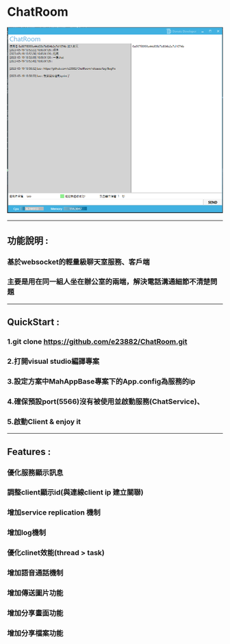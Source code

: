 # ChatRoom
![image](https://github.com/e23882/ChatRoom/blob/master/demo.PNG)

---
## 功能說明 : 
### 基於websocket的輕量級聊天室服務、客戶端
### 主要是用在同一組人坐在辦公室的兩端，解決電話溝通細節不清楚問題

---
## QuickStart : 
### 1.git clone https://github.com/e23882/ChatRoom.git
### 2.打開visual studio編譯專案
### 3.設定方案中MahAppBase專案下的App.config為服務的ip
### 4.確保預設port(5566)沒有被使用並啟動服務(ChatService)、
### 5.啟動Client & enjoy it

---
## Features :
### 優化服務顯示訊息
### 調整client顯示id(與連線client ip 建立關聯)
### 增加service replication 機制
### 增加log機制
### 優化clinet效能(thread > task)
### 增加語音通話機制
### 增加傳送圖片功能
### 增加分享畫面功能
### 增加分享檔案功能



